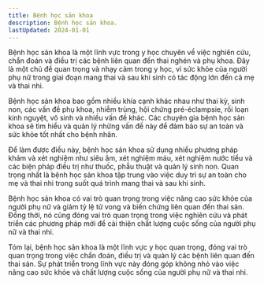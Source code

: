```yaml
---
title: Bệnh học sản khoa
description: Bệnh học sản khoa.
lastUpdated: 2024-01-01
---
```


Bệnh học sản khoa là một lĩnh vực trong y học chuyên về việc nghiên cứu, chẩn đoán và điều trị các bệnh liên quan đến thai nghén và phụ khoa. Đây là một chủ đề quan trọng và nhạy cảm trong y học, vì sức khỏe của người phụ nữ trong giai đoạn mang thai và sau khi sinh có tác động lớn đến cả mẹ và thai nhi.

Bệnh học sản khoa bao gồm nhiều khía cạnh khác nhau như thai kỳ, sinh non, các vấn đề phụ khoa, nhiễm trùng, hội chứng pré-éclampsie, rối loạn kinh nguyệt, vô sinh và nhiều vấn đề khác. Các chuyên gia bệnh học sản khoa sẽ tìm hiểu và quản lý những vấn đề này để đảm bảo sự an toàn và sức khỏe tốt nhất cho bệnh nhân.

Để làm được điều này, bệnh học sản khoa sử dụng nhiều phương pháp khám và xét nghiệm như siêu âm, xét nghiệm máu, xét nghiệm nước tiểu và các biện pháp điều trị như thuốc, phẫu thuật và quản lý sinh non. Quan trọng nhất là bệnh học sản khoa tập trung vào việc duy trì sự an toàn cho mẹ và thai nhi trong suốt quá trình mang thai và sau khi sinh.

Bệnh học sản khoa có vai trò quan trọng trong việc nâng cao sức khỏe của người phụ nữ và giảm tỷ lệ tử vong và biến chứng liên quan đến thai sản. Đồng thời, nó cũng đóng vai trò quan trọng trong việc nghiên cứu và phát triển các phương pháp mới để cải thiện chất lượng cuộc sống của người phụ nữ và thai nhi.

Tóm lại, bệnh học sản khoa là một lĩnh vực y học quan trọng, đóng vai trò quan trọng trong việc chẩn đoán, điều trị và quản lý các bệnh liên quan đến thai sản. Sự phát triển trong lĩnh vực này đóng góp không nhỏ vào việc nâng cao sức khỏe và chất lượng cuộc sống của người phụ nữ và thai nhi.
